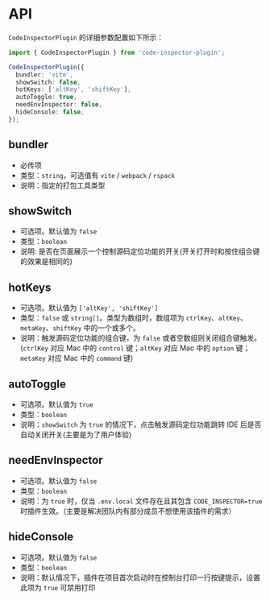 # API

`CodeInspectorPlugin` 的详细参数配置如下所示：

```typescript
import { CodeInspectorPlugin } from 'code-inspector-plugin';

CodeInspectorPlugin({
  bundler: 'vite',
  showSwitch: false,
  hotKeys: ['altKey', 'shiftKey'],
  autoToggle: true,
  needEnvInspector: false,
  hideConsole: false,
});
```

## bundler

- 必传项
- 类型：`string`，可选值有 `vite` / `webpack` / `rspack`
- 说明：指定的打包工具类型

## showSwitch

- 可选项。默认值为 `false`
- 类型：`boolean`
- 说明: 是否在页面展示一个控制源码定位功能的开关(开关打开时和按住组合键的效果是相同的)

## hotKeys

- 可选项。默认值为 `['altKey', 'shiftKey']`
- 类型：`false` 或 `string[]`。类型为数组时，数组项为 `ctrlKey`、`altKey`、`metaKey`、`shiftKey` 中的一个或多个。
- 说明：触发源码定位功能的组合键，为 `false` 或者空数组则关闭组合键触发。(`ctrlKey` 对应 Mac 中的 `control` 键；`altKey` 对应 Mac 中的 `option` 键；`metaKey` 对应 Mac 中的 `command` 键)

## autoToggle

- 可选项。默认值为 `true`
- 类型：`boolean`
- 说明：`showSwitch` 为 `true` 的情况下，点击触发源码定位功能跳转 IDE 后是否自动关闭开关(主要是为了用户体验)

## needEnvInspector

- 可选项。默认值为 `false`
- 类型：`boolean`
- 说明：为 `true` 时，仅当 `.env.local` 文件存在且其包含 `CODE_INSPECTOR=true` 时插件生效。（主要是解决团队内有部分成员不想使用该插件的需求）

## hideConsole

- 可选项。默认值为 `false`
- 类型：`boolean`
- 说明：默认情况下，插件在项目首次启动时在控制台打印一行按键提示，设置此项为 `true` 可禁用打印
